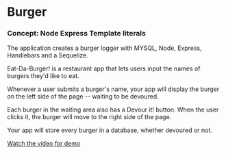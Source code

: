 # Burger

### Concept: Node Express Template literals

The application creates a burger logger with MYSQL, Node, Express, Handlebars and a Sequelize. 

Eat-Da-Burger! is a restaurant app that lets users input the names of burgers they'd like to eat.

Whenever a user submits a burger's name, your app will display the burger on the left side of the page -- waiting to be devoured.

Each burger in the waiting area also has a Devour it! button. When the user clicks it, the burger will move to the right side of the page.

Your app will store every burger in a database, whether devoured or not.

[Watch the video for demo](https://www.youtube.com/watch?v=msvdn95x9OM&feature=youtu.be)